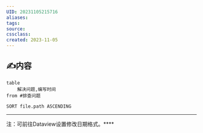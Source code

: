 ```yaml
---
UID: 20231105215716 
aliases: 
tags: 
source: 
cssclass: 
created: 2023-11-05
---
```


## ✍内容

```dataview
table 
	解决问题,编写时间
from #排查问题

SORT file.path ASCENDING
```

---
注：可前往Dataview设置修改日期格式。****

